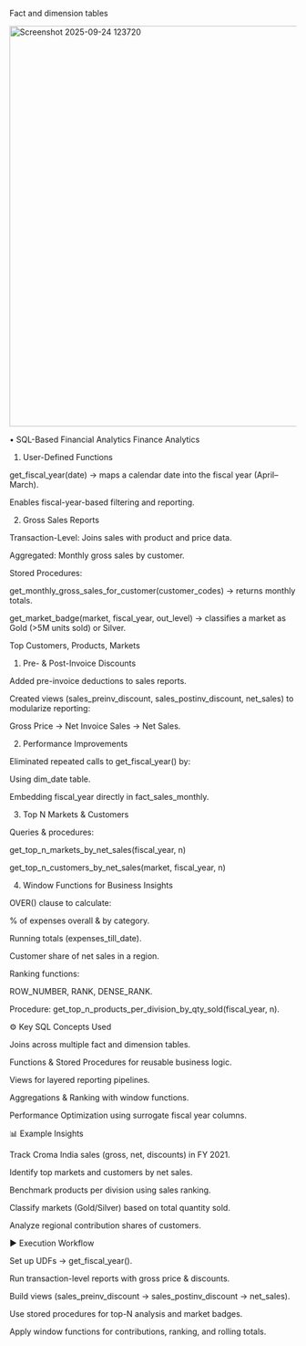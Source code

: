 Fact and dimension tables

<img width="1261" height="702" alt="Screenshot 2025-09-24 123720" src="https://github.com/user-attachments/assets/58e24431-fd46-43bb-b32e-d3924651750a" />

 
 • SQL-Based Financial Analytics
Finance Analytics

1. User-Defined Functions

get_fiscal_year(date) → maps a calendar date into the fiscal year (April–March).

Enables fiscal-year-based filtering and reporting.

2. Gross Sales Reports

Transaction-Level: Joins sales with product and price data.

Aggregated: Monthly gross sales by customer.

Stored Procedures:

get_monthly_gross_sales_for_customer(customer_codes) → returns monthly totals.

get_market_badge(market, fiscal_year, out_level) → classifies a market as Gold (>5M units sold) or Silver.

Top Customers, Products, Markets
1. Pre- & Post-Invoice Discounts

Added pre-invoice deductions to sales reports.

Created views (sales_preinv_discount, sales_postinv_discount, net_sales) to modularize reporting:

Gross Price → Net Invoice Sales → Net Sales.

2. Performance Improvements

Eliminated repeated calls to get_fiscal_year() by:

Using dim_date table.

Embedding fiscal_year directly in fact_sales_monthly.

3. Top N Markets & Customers

Queries & procedures:

get_top_n_markets_by_net_sales(fiscal_year, n)

get_top_n_customers_by_net_sales(market, fiscal_year, n)

4. Window Functions for Business Insights

OVER() clause to calculate:

% of expenses overall & by category.

Running totals (expenses_till_date).

Customer share of net sales in a region.

Ranking functions:

ROW_NUMBER, RANK, DENSE_RANK.

Procedure: get_top_n_products_per_division_by_qty_sold(fiscal_year, n).

⚙️ Key SQL Concepts Used

Joins across multiple fact and dimension tables.

Functions & Stored Procedures for reusable business logic.

Views for layered reporting pipelines.

Aggregations & Ranking with window functions.

Performance Optimization using surrogate fiscal year columns.

📊 Example Insights

Track Croma India sales (gross, net, discounts) in FY 2021.

Identify top markets and customers by net sales.

Benchmark products per division using sales ranking.

Classify markets (Gold/Silver) based on total quantity sold.

Analyze regional contribution shares of customers.

▶️ Execution Workflow

Set up UDFs → get_fiscal_year().

Run transaction-level reports with gross price & discounts.

Build views (sales_preinv_discount → sales_postinv_discount → net_sales).

Use stored procedures for top-N analysis and market badges.

Apply window functions for contributions, ranking, and rolling totals.
